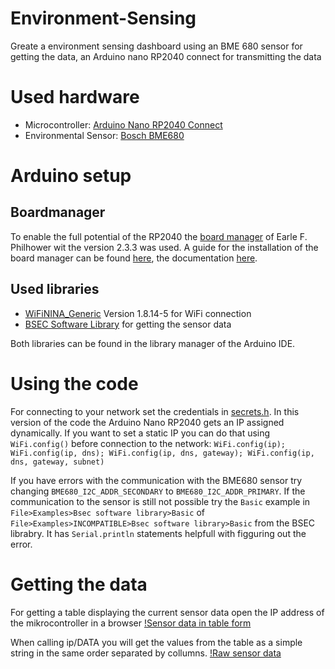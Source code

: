 # Environment-Sensing
Greate a environment sensing dashboard using an BME 680 sensor for getting the data, an Arduino nano RP2040  connect for transmitting the data

# Used hardware
- Microcontroller: [Arduino Nano RP2040 Connect](https://docs.arduino.cc/hardware/nano-rp2040-connect)
- Environmental Sensor: [Bosch BME680](https://www.bosch-sensortec.com/products/environmental-sensors/gas-sensors/bme680/)

# Arduino setup
## Boardmanager
To enable the full potential of the RP2040 the [board manager](https://github.com/earlephilhower/arduino-pico) of Earle F. Philhower wit the version 2.3.3 was used.
A guide for the installation of the board manager can be found [here](https://github.com/earlephilhower/arduino-pico), the documentation [here](https://arduino-pico.readthedocs.io/en/latest/).

## Used libraries
- [WiFiNINA_Generic](https://github.com/khoih-prog/WiFiNINA_Generic) Version 1.8.14-5 for WiFi connection
- [BSEC Software Library](https://www.bosch-sensortec.com/software-tools/software/bsec/) for getting the sensor data

Both libraries can be found in the library manager of the Arduino IDE.

# Using the code
For connecting to your network set the credentials in [secrets.h](./src/Arduino/secrets.h). In this version of the code the Arduino Nano RP2040 gets an IP assigned dynamically. If you want to set a static IP you can do that using `WiFi.config()` before connection to the network:
`
WiFi.config(ip);
WiFi.config(ip, dns);
WiFi.config(ip, dns, gateway);
WiFi.config(ip, dns, gateway, subnet)
`

If you have errors with the communication with the BME680 sensor try changing `BME680_I2C_ADDR_SECONDARY` to `BME680_I2C_ADDR_PRIMARY`.
If the communication to the sensor is still not possible try the `Basic` example in `File>Examples>Bsec software library>Basic` of `File>Examples>INCOMPATIBLE>Bsec software library>Basic` from the BSEC librabry. It has `Serial.println` statements helpfull with figguring out the error.

# Getting the data
For getting a table displaying the current sensor data open the IP address of the mikrocontroller in a browser
[!Sensor data in table form](./images/sensor_data_table.png)

When calling ip/DATA you will get the values from the table as a simple string in the same order separated by collumns. 
[!Raw sensor data](./images/sensor_data_raw.png)